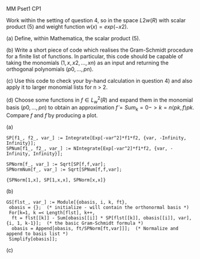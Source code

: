 MM Pset1 CP1

Work within the setting of question 4, so in the space $L2w(R)$ with scalar product (5) and weight function $w(x) = exp(−x2)$.

(a) Define, within Mathematica, the scalar product (5).

(b) Write a short piece of code which realises the Gram-Schmidt procedure for a finite list of functions. In particular, this code should be capable of taking the monomials $(1, x, x2, . . . , xn)$ as an input and returning the orthogonal polynomials $(p0, . . . , pn)$.

(c) Use this code to check your by-hand calculation in question 4) and also apply it to larger monomial lists for n > 2.

(d) Choose some functions in $f ∈ L^2_w(R)$ and expand them in the monomial basis $(p0, . . . , pn)$ to obtain an approximation $f ̃=Sum_k=0 -> k=n ⟨pk,f⟩pk$. Compare $f$ and $f ̃$ by producing a plot.

(a)
 ```wolfram
SP[f1_, f2_, var_] := Integrate[Exp[-var^2]*f1*f2, {var, -Infinity, Infinity}];
SPNum[f1_, f2_, var_] := NIntegrate[Exp[-var^2]*f1*f2, {var, -Infinity, Infinity}];

SPNorm[f_, var_] := Sqrt[SP[f,f,var];
SPNormNum[f_, var_] := Sqrt[SPNum[f,f,var];

{SPNorm[1,x], SP[1,x,x], SPNorm[x,x]}
```

(b)
 ```wolfram
GS[flst_, var_] := Module[{obasis, i, k, ft},
  obasis = {};  (* initialize - will contain the orthonormal basis *)
  For[k=1, k =< Length[flst], k++,
   ft = flst[[k]] - Sum[obasis[[i]] * SP[flst[[k]], obasis[[i]], var], {i, 1, k-1}];  (* the basic Gram-Schmidt formula *)
   obasis = Append[obasis, ft/SPNorm[ft,var]]];  (* Normalize and append to basis list *)
  Simplify[obasis]];
```
 
(c)
 ```wolfram
  
```

